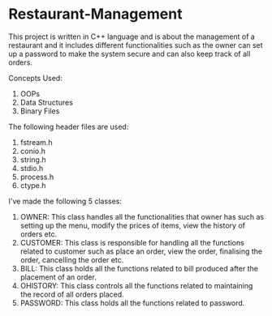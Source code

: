 # Restaurant-Management

This project is written in C++ language and is about the management of a restaurant and it includes different functionalities such as the owner can set up a password to make the system secure and can also keep track of all orders.

Concepts Used:
1. OOPs
2. Data Structures
3. Binary Files

The following header files are used:
1. fstream.h
2. conio.h
3. string.h
4. stdio.h
5. process.h
6. ctype.h

I've made the following 5 classes:
1. OWNER: This class handles all the functionalities that owner has such as setting up the menu, modify the prices of items, view the history of orders etc.
2. CUSTOMER: This class is responsible for handling all the functions related to customer such as place an order, view the order, finalising the order, cancelling the order etc.
3. BILL: This class holds all the functions related to bill produced after the placement of an order.
4. OHISTORY: This class controls all the functions related to maintaining the record of all orders placed.
5. PASSWORD: This class holds all the functions related to password.


